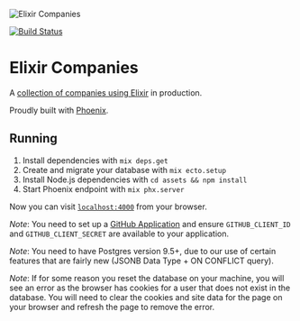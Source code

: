 ![Elixir Companies](https://user-images.githubusercontent.com/73386/33328317-e6e58c6e-d416-11e7-9a16-b60700db0a51.png)

[![Build Status](https://travis-ci.org/doomspork/elixir-companies.svg?branch=master)](https://travis-ci.org/doomspork/elixir-companies)

# Elixir Companies

A [collection of companies using Elixir](https://elixir-companies.com/) in production.

Proudly built with [Phoenix](https://phoenixframework.org).

## Running

1. Install dependencies with `mix deps.get`
1. Create and migrate your database with `mix ecto.setup`
1. Install Node.js dependencies with `cd assets && npm install`
1. Start Phoenix endpoint with `mix phx.server`

Now you can visit [`localhost:4000`](http://localhost:4000) from your browser.

_Note_: You need to set up a [GitHub Application](https://developer.github.com/) and ensure `GITHUB_CLIENT_ID` and `GITHUB_CLIENT_SECRET` are available to your application.

_Note_: You need to have Postgres version 9.5+, due to our use of certain features that are fairly new (JSONB Data Type + ON CONFLICT query).

_Note_: If for some reason you reset the database on your machine, you will see an error as the browser has cookies for a user that does not exist in the database. You will need to clear the cookies and site data for the page on your browser and refresh the page to remove the error.

